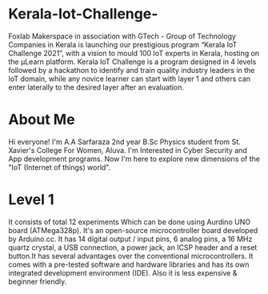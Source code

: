 # Kerala-Iot-Challenge-
Foxlab Makerspace in association with GTech - Group of Technology Companies in Kerala is launching our prestigious program “Kerala IoT Challenge 2021”, with a vision to mould 100 IoT experts in Kerala, hosting on the µLearn platform. Kerala IoT Challenge is a program designed in 4 levels followed by a hackathon to identify and train quality industry leaders in the IoT domain, while any novice learner can start with layer 1 and others can enter laterally to the desired layer after an evaluation.
# About Me
Hi everyone! I'm A.A Sarfaraza 2nd year B.Sc Physics student from St. Xavier's College For Women, Aluva. I'm Interested in Cyber Security and App development programs. Now I'm here to explore new dimensions of the "IoT (Internet of things) world".
# Level 1
It consists of total 12 experiments Which can be done using Aurdino UNO board (ATMega328p). It's an open-source microcontroller board developed by Arduino.cc. It has 14 digital output / input pins, 6 analog pins, a 16 MHz quartz crystal, a USB connection, a power jack, an ICSP header and a reset button.It has several advantages over the conventional microcontrollers. It comes with a pre-tested software and hardware libraries and has its own integrated development environment (IDE). Also it is less expensive & beginner friendly. 
